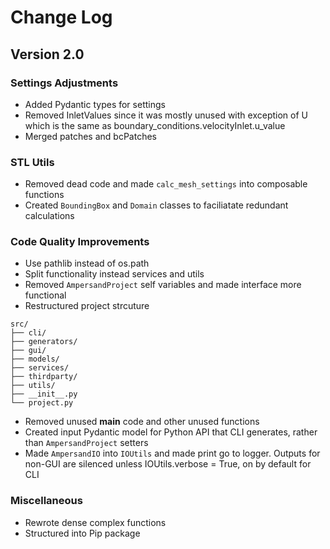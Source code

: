 # Change Log

## Version 2.0

### Settings Adjustments
* Added Pydantic types for settings
* Removed InletValues since it was mostly unused with exception of U which is the same as boundary_conditions.velocityInlet.u_value
* Merged patches and bcPatches

### STL Utils
* Removed dead code and made `calc_mesh_settings` into composable functions
* Created `BoundingBox` and `Domain` classes to faciliatate redundant calculations


### Code Quality Improvements
* Use pathlib instead of os.path
* Split functionality instead services and utils
* Removed `AmpersandProject` self variables and made interface more functional
* Restructured project strcuture 
```
src/
├── cli/
├── generators/
├── gui/
├── models/
├── services/
├── thirdparty/
├── utils/
├── __init__.py
└── project.py
```
* Removed unused __main__ code and other unused functions
* Created input Pydantic model for Python API that CLI generates, rather than `AmpersandProject` setters
* Made `AmpersandIO` into `IOUtils` and made print go to logger. Outputs for non-GUI are silenced unless IOUtils.verbose = True, on by default for CLI

### Miscellaneous
* Rewrote dense complex functions
* Structured into Pip package